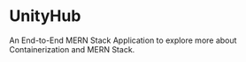 # UnityHub
An End-to-End MERN Stack Application to explore more about Containerization and MERN Stack.
